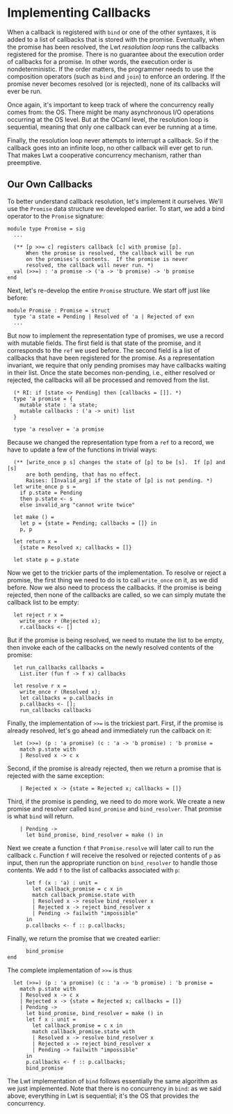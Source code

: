 # Implementing Callbacks

When a callback is registered with `bind` or one of the other syntaxes,
it is added to a list of callbacks that is stored with the promise.
Eventually, when the promise has been resolved, the Lwt *resolution
loop* runs the callbacks registered for the promise.  There is no
guarantee about the execution order of callbacks for a promise.  In
other words, the execution order is nondeterministic. If the order
matters, the programmer needs to use the composition operators (such as
`bind` and `join`) to enforce an ordering.  If the promise never becomes
resolved (or is rejected), none of its callbacks will ever be run.

Once again, it's important to keep track of where the concurrency really
comes from: the OS.  There might be many asynchronous I/O operations
occurring at the OS level.  But at the OCaml level, the resolution loop
is sequential, meaning that only one callback can ever be running
at a time.  

Finally, the resolution loop never attempts to interrupt a callback.
So if the callback goes into an infinite loop, no other callback will
ever get to run.  That makes Lwt a cooperative concurrency mechanism,
rather than preemptive.

## Our Own Callbacks

To better understand callback resolution, let's implement it ourselves.
We'll use the `Promise` data structure we developed earlier.
To start, we add a bind operator to the `Promise` signature:

```
module type Promise = sig 
  ...
  
  (** [p >>= c] registers callback [c] with promise [p]. 
      When the promise is resolved, the callback will be run
      on the promises's contents.  If the promise is never
      resolved, the callback will never run. *)
  val (>>=) : 'a promise -> ('a -> 'b promise) -> 'b promise
end
```

Next, let's re-develop the entire `Promise` structure.  We start
off just like before:

```
module Promise : Promise = struct
  type 'a state = Pending | Resolved of 'a | Rejected of exn
  ...
```

But now to implement the representation type of promises, we use
a record with mutable fields.  The first field is that state
of the promise, and it corresponds to the `ref` we used before.
The second field is a list of callbacks that have been
registered for the promise.  As a representation invariant,
we require that only pending promises may have callbacks waiting
in their list.  Once the state becomes non-pending, i.e., either
resolved or rejected, the callbacks will all be processed and 
removed from the list.
```
  (* RI: if [state <> Pending] then [callbacks = []]. *)
  type 'a promise = {
    mutable state : 'a state;
    mutable callbacks : ('a -> unit) list
  }

  type 'a resolver = 'a promise
```

Because we changed the representation type from a `ref` to a record,
we have to update a few of the functions in trivial ways:
```
  (** [write_once p s] changes the state of [p] to be [s].  If [p] and [s]
      are both pending, that has no effect.
      Raises: [Invalid_arg] if the state of [p] is not pending. *)
  let write_once p s = 
    if p.state = Pending
    then p.state <- s
    else invalid_arg "cannot write twice"

  let make () = 
    let p = {state = Pending; callbacks = []} in
    p, p

  let return x = 
    {state = Resolved x; callbacks = []}

  let state p = p.state
```

Now we get to the trickier parts of the implementation.  To resolve
or reject a promise, the first thing we need to do is to call
`write_once` on it, as we did before.  Now we also need
to process the callbacks.  If the promise is being rejected,
then none of the callbacks are called, so we can simply
mutate the callback list to be empty:
```
  let reject r x = 
    write_once r (Rejected x);
    r.callbacks <- []
```

But if the promise is being resolved, we need to mutate the list 
to be empty, then invoke each of the callbacks on the newly
resolved contents of the promise:
```
  let run_callbacks callbacks = 
    List.iter (fun f -> f x) callbacks
      
  let resolve r x =  
    write_once r (Resolved x);
    let callbacks = p.callbacks in
    p.callbacks <- [];
    run_callbacks callbacks
```

Finally, the implementation of `>>=` is the trickiest part.
First, if the promise is already resolved, let's go ahead
and immediately run the callback on it:
```
  let (>>=) (p : 'a promise) (c : 'a -> 'b promise) : 'b promise = 
    match p.state with
    | Resolved x -> c x
```
Second, if the promise is already rejected, then we return a promise
that is rejected with the same exception:
```
    | Rejected x -> {state = Rejected x; callbacks = []}
```
Third, if the promise is pending, we need to do more work.
We create a new promise and resolver called `bind_promise` and
`bind_resolver`.  That promise is what `bind` will return.
```
    | Pending -> 
      let bind_promise, bind_resolver = make () in
```
Next we create a function `f` that `Promise.resolve` will later call
to run the callback `c`.  Function `f` will receive the resolved or rejected
contents of `p` as input, then run the appropriate runction on `bind_resolver`
to handle those contents.  We add `f` to the list of callbacks associated
with `p`:
```
      let f (x : 'a) : unit = 
        let callback_promise = c x in
        match callback_promise.state with
        | Resolved x -> resolve bind_resolver x
        | Rejected x -> reject bind_resolver x
        | Pending -> failwith "impossible"
      in
      p.callbacks <- f :: p.callbacks;
```
Finally, we return the promise that we created earlier:
```
      bind_promise
end
```

The complete implementation of `>>=` is thus
```
  let (>>=) (p : 'a promise) (c : 'a -> 'b promise) : 'b promise = 
    match p.state with
    | Resolved x -> c x
    | Rejected x -> {state = Rejected x; callbacks = []}
    | Pending -> 
      let bind_promise, bind_resolver = make () in
      let f x : unit = 
        let callback_promise = c x in
        match callback_promise.state with
        | Resolved x -> resolve bind_resolver x
        | Rejected x -> reject bind_resolver x
        | Pending -> failwith "impossible"
      in
      p.callbacks <- f :: p.callbacks;
      bind_promise
```

The Lwt implementation of `bind` follows essentially the same algorithm as 
we just implemented.  Note that there is no concurrency in `bind`: as
we said above, everything in Lwt is sequential; it's the OS that provides
the concurrency.
